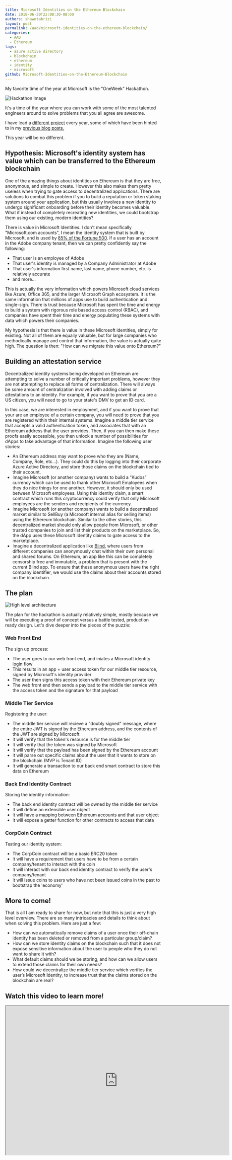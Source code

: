 ```yaml
---
title: Microsoft Identities on the Ethereum Blockchain
date: 2018-06-30T22:08:30-08:00
authors: shawntabrizi
layout: post
permalink: /aad/microsoft-identities-on-the-ethereum-blockchain/
categories:
  - AAD
  - Ethereum
tags:
  - azure active directory
  - blockchain
  - ethereum
  - identity
  - microsoft
github: Microsoft-Identities-on-the-Ethereum-Blockchain
---
```


My favorite time of the year at Microsoft is the "OneWeek" Hackathon.

![Hackathon Image](/assets/images/img_5b386bd8dab8a.png)

It's a time of the year where you can work with some of the most talented engineers around to solve problems that you all agree are awesome.

I have lead a [different](https://shawntabrizi.com/metime/) [project](https://shawntabrizi.com/Skill-Finder/) every year, some of which have been hinted to in my [previous blog posts.](https://shawntabrizi.com/code/scraping-linkedin-topics-skills-data/)

This year will be no different.

## Hypothesis: Microsoft's identity system has value which can be transferred to the Ethereum blockchain

One of the amazing things about identities on Ethereum is that they are free, anonymous, and simple to create. However this also makes them pretty useless when trying to gate access to decentralized applications. There are solutions to combat this problem if you to build a reputation or token staking system around your application, but this usually involves a new identity to undergo significant onboarding before their identity becomes valuable. What if instead of completely recreating new identities, we could bootstrap them using our existing, modern identities?

There is value in Microsoft Identities. I don't mean specifically "Microsoft.com accounts", I mean the identity system that is built by Microsoft, and is used by [85% of the Fortune 500](https://shawntabrizi.com/aad/does-company-x-have-an-azure-active-directory-tenant/). If a user has an account in the Adobe company tenant, then we can pretty confidently say the following:

* That user is an employee of Adobe
* That user's identity is managed by a Company Administrator at Adobe
* That user's information first name, last name, phone number, etc. is relatively accurate
* and more...

This is actually the very information which powers Microsoft cloud services like Azure, Office 365, and the larger Microsoft Graph ecosystem. It is the same information that millions of apps use to build authentication and single-sign. There is trust because Microsoft has spent the time and energy to build a system with rigorous role based access control (RBAC), and companies have spent their time and energy populating these systems with data which powers their companies.

My hypothesis is that there is value in these Microsoft identities, simply for existing. Not all of them are equally valuable, but for large companies who methodically manage and control that information, the value is actually quite high. The question is then: "How can we migrate this value onto Ethereum?"

## Building an attestation service

Decentralized identity systems being developed on Ethereum are attempting to solve a number of critically important problems, however they are not attempting to replace all forms of centralization. There will always be some amount of centralization involved with adding claims or attestations to an identity. For example, if you want to prove that you are a US citizen, you will need to go to your state's DMV to get an ID card.

In this case, we are interested in employment, and if you want to prove that your are an employee of a certain company, you will need to prove that you are registered within their internal systems. Imagine a middle tier service that accepts a valid authentication token, and associates that with an Ethereum address that the user provides. Then, if you can then make these proofs easily accessible, you then unlock a number of possibilities for dApps to take advantage of that information. Imagine the following user stories:

* An Ethereum address may want to prove who they are (Name, Company, Role, etc…). They could do this by logging into their corporate Azure Active Directory, and store those claims on the blockchain tied to their account.
* Imagine Microsoft (or another company) wants to build a “Kudos” currency which can be used to thank other Microsoft Employees when they do nice things for one another. However, it should only be used between Microsoft employees. Using this identity claim, a smart contract which runs this cryptocurrency could verify that only Microsoft employees are the senders and recipients of the currency.
* Imagine Microsoft (or another company) wants to build a decentralized market similar to SellBuy (a Microsoft internal alias for selling items) using the Ethereum blockchain. Similar to the other stories, this decentralized market should only allow people from Microsoft, or other trusted companies to join and list their products on the marketplace. So, the dApp uses these Microsoft Identity claims to gate access to the marketplace.
* Imagine a decentralized application like [Blind](https://www.teamblind.com/), where users from different companies can anonymously chat within their own personal and shared forums. On Ethereum, an app like this can be completely censorship free and immutable, a problem that is present with the current Blind app. To ensure that these anonymous users have the right company identifier, we would use the claims about their accounts stored on the blockchain.

## The plan

![High level architecture](/assets/images/img_5b527aea81ca1.png)

The plan for the hackathon is actually relatively simple, mostly because we will be executing a proof of concept versus a battle tested, production ready design. Let's dive deeper into the pieces of the puzzle:

### Web Front End

The sign up process:

* The user goes to our web front end, and iniates a Microsoft identity login flow
* This results in an app + user access token for our middle tier resource, signed by Microsoft's identity provider
* The user then signs this access token with their Ethereum private key
* The web front end then sends a payload to the middle tier service with the access token and the signature for that payload

### Middle Tier Service

Registering the user:

* The middle tier service will recieve a "doubly signed" message, where the entire JWT is signed by the Ethereum address, and the contents of the JWT are signed by Microsoft
* It will verify that the token's resource is for the middle tier
* It will verify that the token was signed by Microsoft
* It will verify that the payload has been signed by the Ethereum account
* It will parse out specific claims about the user that it wants to store on the blockchain (MVP is Tenant ID)
* It will generate a transaction to our back end smart contract to store this data on Ethereum

### Back End Identity Contract

Storing the identity information:

* The back end identity contract will be owned by the middle tier service
* It will define an extensible user object
* It will have a mapping between Ethereum accounts and that user object
* It will expose a getter function for other contracts to access that data

### CorpCoin Contract

Testing our identity system:

* The CorpCoin contract will be a basic ERC20 token
* It will have a requirement that users have to be from a certain company/tenant to interact with the coin
* It will interact with our back end identity contract to verify the user's company/tenant
* It will issue coins to users who have not been issued coins in the past to bootstrap the 'economy'

## More to come!

That is all I am ready to share for now, but note that this is just a very high level overview. There are so many intricacies and details to think about when solving this problem. Here are just a few:

* How can we automatically remove claims of a user once their off-chain identity has been deleted or removed from a particular group/claim?
* How can we store identity claims on the blockchain such that it does not expose sensitive information about the user to people who they do not want to share it with?
* What default claims should we be storing, and how can we allow users to extend those claims for their own needs?
* How could we decentralize the middle tier service which verifies the user’s Microsoft Identity, to increase trust that the claims stored on the blockchain are real?

## Watch this video to learn more!

<iframe src="https://www.youtube.com/embed/Wg6kg2mLA3k" width="720" height="480"></iframe>

